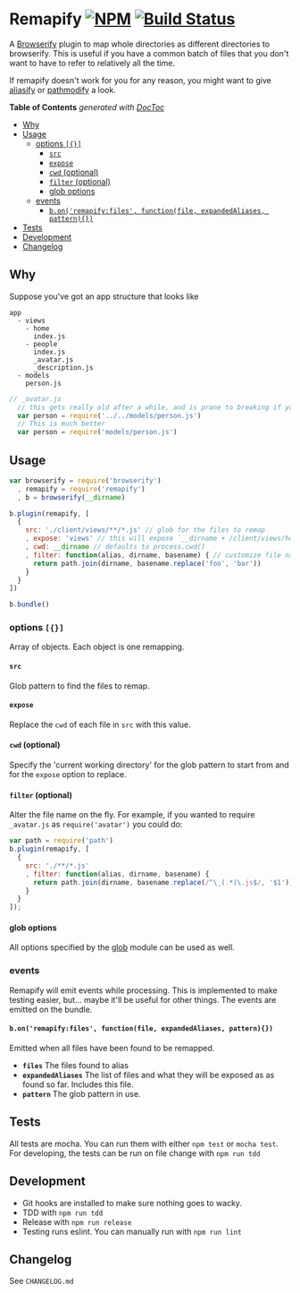Remapify [![NPM](https://nodei.co/npm/remapify.png)](https://nodei.co/npm/remapify/) [![Build Status](https://travis-ci.org/joeybaker/remapify.png?branch=master)](https://travis-ci.org/joeybaker/remapify)
=======================

A [Browserify](https://github.com/substack/node-browserify) plugin to map whole directories as different directories to browserify. This is useful if you have a common batch of files that you don't want to have to refer to relatively all the time.

If remapify doesn't work for you for any reason, you might want to give [aliasify](https://github.com/benbria/aliasify) or [pathmodify](https://github.com/jmm/pathmodify) a look.

<!-- START doctoc generated TOC please keep comment here to allow auto update -->
<!-- DON'T EDIT THIS SECTION, INSTEAD RE-RUN doctoc TO UPDATE -->
**Table of Contents**  *generated with [DocToc](https://github.com/thlorenz/doctoc)*

- [Why](#why)
- [Usage](#usage)
  - [options `[{}]`](#options-)
    - [`src`](#src)
    - [`expose`](#expose)
    - [`cwd` (optional)](#cwd-optional)
    - [`filter` (optional)](#filter-optional)
    - [glob options](#glob-options)
  - [events](#events)
    - [`b.on('remapify:files', function(file, expandedAliases, pattern){})`](#bonremapifyfiles-functionfile-expandedaliases-pattern)
- [Tests](#tests)
- [Development](#development)
- [Changelog](#changelog)

<!-- END doctoc generated TOC please keep comment here to allow auto update -->

## Why

Suppose you've got an app structure that looks like

```
app
  - views
    - home
      index.js
    - people
      index.js
      _avatar.js
      _description.js
  - models
    person.js
```

```js
// _avatar.js
  // this gets really old after a while, and is prone to breaking if you change the directory hiearchy.
  var person = require('../../models/person.js')
  // This is much better
  var person = require('models/person.js')
```

## Usage
```js
var browserify = require('browserify')
  , remapify = require('remapify')
  , b = browserify(__dirname)

b.plugin(remapify, [
  {
    src: './client/views/**/*.js' // glob for the files to remap
    , expose: 'views' // this will expose `__dirname + /client/views/home.js` as `views/home.js`
    , cwd: __dirname // defaults to process.cwd()
    , filter: function(alias, dirname, basename) { // customize file names
      return path.join(dirname, basename.replace('foo', 'bar'))
    }
  }
])

b.bundle()
```

### options `[{}]`
Array of objects. Each object is one remapping.

#### `src`
Glob pattern to find the files to remap.

#### `expose`
Replace the `cwd` of each file in `src` with this value.

#### `cwd` (optional)
Specify the 'current working directory' for the glob pattern to start from and for the `expose` option to replace.

#### `filter` (optional)
Alter the file name on the fly. For example, if you wanted to require `_avatar.js` as `require('avatar')` you could do:

```js
var path = require('path')
b.plugin(remapify, [
  {
    src: './**/*.js'
    , filter: function(alias, dirname, basename) {
      return path.join(dirname, basename.replace(/^\_(.*)\.js$/, '$1'))
    }
  }
]);
```

#### glob options
All options specified by the [glob](https://www.npmjs.org/package/glob) module can be used as well.

### events
Remapify will emit events while processing. This is implemented to make testing easier, but… maybe it'll be useful for other things. The events are emitted on the bundle.

#### `b.on('remapify:files', function(file, expandedAliases, pattern){})`
Emitted when all files have been found to be remapped.

* **`files`** The files found to alias
* **`expandedAliases`** The list of files and what they will be exposed as as found so far. Includes this file.
* **`pattern`** The glob pattern in use.

## Tests
All tests are mocha. You can run them with either `npm test` or `mocha test`. For developing, the tests can be run on file change with `npm run tdd`

## Development

* Git hooks are installed to make sure nothing goes to wacky.
* TDD with `npm run tdd`
* Release with `npm run release`
* Testing runs eslint. You can manually run with `npm run lint`

## Changelog
See `CHANGELOG.md`
